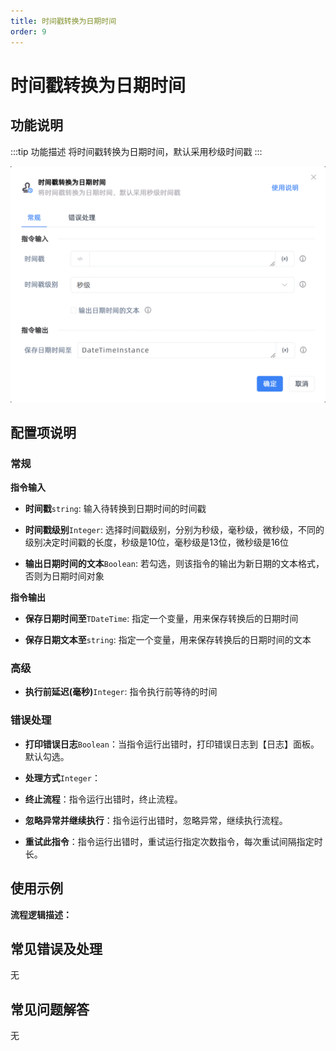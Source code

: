 ```yaml
---
title: 时间戳转换为日期时间
order: 9
---
```


# 时间戳转换为日期时间

## 功能说明

:::tip 功能描述
将时间戳转换为日期时间，默认采用秒级时间戳
:::

![时间戳转换为日期时间](../../../assets/时间戳转换为日期时间_command.png)

## 配置项说明

### 常规

**指令输入**

- **时间戳**`string`: 输入待转换到日期时间的时间戳

- **时间戳级别**`Integer`: 选择时间戳级别，分别为秒级，毫秒级，微秒级，不同的级别决定时间戳的长度，秒级是10位，毫秒级是13位，微秒级是16位

- **输出日期时间的文本**`Boolean`: 若勾选，则该指令的输出为新日期的文本格式，否则为日期时间对象


**指令输出**

- **保存日期时间至**`TDateTime`: 指定一个变量，用来保存转换后的日期时间

- **保存日期文本至**`string`: 指定一个变量，用来保存转换后的日期时间的文本

### 高级

- **执行前延迟(毫秒)**`Integer`: 指令执行前等待的时间

### 错误处理

- **打印错误日志**`Boolean`：当指令运行出错时，打印错误日志到【日志】面板。默认勾选。

- **处理方式**`Integer`：

 - **终止流程**：指令运行出错时，终止流程。

 - **忽略异常并继续执行**：指令运行出错时，忽略异常，继续执行流程。

 - **重试此指令**：指令运行出错时，重试运行指定次数指令，每次重试间隔指定时长。

## 使用示例

**流程逻辑描述：** 

## 常见错误及处理

无

## 常见问题解答

无

